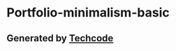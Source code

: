 # Portfolio-minimalism-basic
## Generated by [Techcode](https://www.youtube.com/channel/UCzjGfvHuTl_aY_s5Y1xvx7w)
